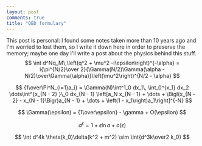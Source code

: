 ```yaml
---
layout: post
comments: true
title: "QED formulary"
---
```


This post is personal: I found some notes taken more than 10 years ago
and I'm worried to lost them, so I write it down here in order to preserve
the memory; maybe one day I'll write a post about the physics behind this stuff.
$$
\int d^Nq_M\,\left(q^2 + \mu^2 -i\epsilon\right)^{-\alpha} = i{\pi^{N/2}\over 2}{\Gamma(N/2)\Gamma(\alpha - N/2)\over\Gamma(\alpha)}\left(\mu^2\right)^{N/2 - \alpha}
$$

$$
{1\over\Pi^N_{i=1}a_i} =
\Gamma(N)\int^1_0 dx_1\,
\int_0^{x_1} dx_2
\dots\int^{x_{N - 2} }\_0
dx_{N - 1}
\left[a_N x_{N - 1} + \dots + \Bigl(x_{N - 2} - x_{N - 1}\Bigr)a_{N - 1} + \dots + \left(1 - x_1\right)a_1\right]^{-N}
$$

$$
\Gamma(\epsilon) = {1\over\epsilon} - \gamma + O(\epsilon)
$$

$$
a^\epsilon = 1 + \epsilon\ln a + o(\epsilon)
$$

$$
\int d^4k \theta(k_0)\delta(k^2 + m^2) \sim \int{d^3k\over2 k_0}
$$
